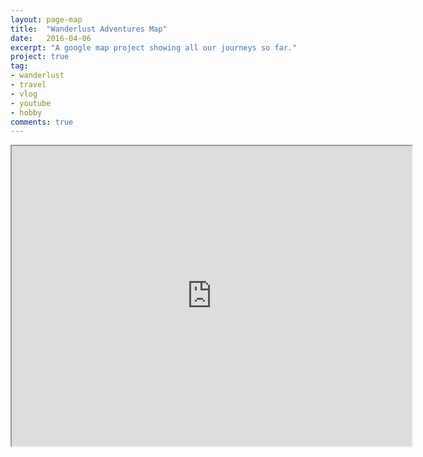 ```yaml
---
layout: page-map
title:  "Wanderlust Adventures Map"
date:   2016-04-06
excerpt: "A google map project showing all our journeys so far."
project: true
tag:
- wanderlust
- travel
- vlog
- youtube
- hobby
comments: true
---
```


<div id="map" style="width=800px; height=400px;"></div>
<iframe src="https://www.google.com/maps/d/embed?mid=1ELysbd_HcyENvsuK5auBFbFpwZ0" width="640" height="480"></iframe>

<script>
	function initMap() {
        var mapDiv = document.getElementById('map');
        var map = new google.maps.Map(mapDiv, {
            center: {lat: 44.540, lng: -78.546},
            zoom: 8
        });
		
		window.alert("Loaded Google Map, adding WanderlustSA markers...");
	}
</script>
<script async defer src="https://maps.googleapis.com/maps/api/js?key=AIzaSyB2ZCvM15O4T7uSdsGaDDcPoump8AyXKhg&callback=initMap"></script>






